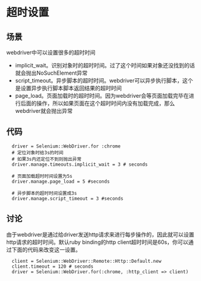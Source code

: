 超时设置
=========

场景
----
webdriver中可以设置很多的超时时间

* implicit_wait。识别对象时的超时时间。过了这个时间如果对象还没找到的话就会抛出NoSuchElement异常
* script_timeout。异步脚本的超时时间。webdriver可以异步执行脚本，这个是设置异步执行脚本脚本返回结果的超时时间
* page_load。页面加载时的超时时间。因为webdriver会等页面加载完毕在进行后面的操作，所以如果页面在这个超时时间内没有加载完成，那么webdriver就会抛出异常

代码
----

```
  driver = Selenium::WebDriver.for :chrome
  # 定位对象时给3s的时间
  # 如果3s内还定位不到则抛出异常
  driver.manage.timeouts.implicit_wait = 3 # seconds

  # 页面加载超时时间设置为5s
  driver.manage.page_load = 5 #seconds

  # 异步脚本的超时时间设置成3s 
  driver.manage.script_timeout = 3 #seconds

```

讨论
----
由于webdriver是通过给driver发送http请求来进行每步操作的，因此就可以设置http请求的超时时间。默认ruby binding的http client超时时间是60s，你可以通过下面的代码来改变这一设置。

```
  client = Selenium::WebDriver::Remote::Http::Default.new
  client.timeout = 120 # seconds
  driver = Selenium::WebDriver.for(:chrome, :http_client => client)
```
